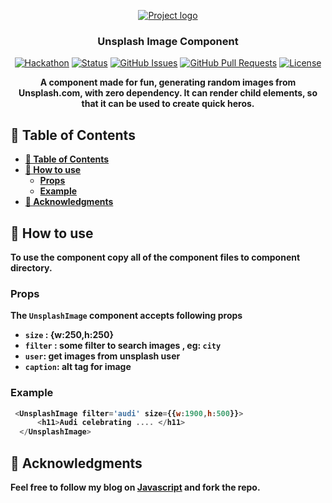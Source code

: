 <p align="center">
  <a href="" rel="noopener">
 <img src="https://source.unsplash.com/random/900×500/?fruit" alt="Project logo"></a>
</p>
<h3 align="center">Unsplash Image Component</h3>
 
<div align="center">   

[![Hackathon](https://img.shields.io/badge/hackathon-JSU-orange.svg)](http://javascriptsu.wordpress.com)
[![Status](https://img.shields.io/badge/status-active-success.svg)]()
[![GitHub Issues](https://img.shields.io/github/issues/kylelobo/The-Documentation-Compendium.svg)](https://github.com/kylelobo/The-Documentation-Compendium/issues)
[![GitHub Pull Requests](https://img.shields.io/github/issues-pr/kylelobo/The-Documentation-Compendium.svg)](https://github.com/kylelobo/The-Documentation-Compendium/pulls)
[![License](https://img.shields.io/badge/license-MIT-blue.svg)](LICENSE.md)

</div>


<p align="center">  
<b> A component made for fun, generating random images from Unsplash.com, with zero dependency. It can render child elements, so that it can be used to create quick heros.
</p>
   
## 📝 Table of Contents

- [📝 Table of Contents](#-table-of-contents)
- [🧐 How to use <a name = "how-to"></a>](#-how-to-use-)
  - [Props](#props)
  - [Example](#example)
- [🎉 Acknowledgments <a name = "acknowledgments"></a>](#-acknowledgments-)

## 🧐 How to use <a name = "how-to"></a>

To use the component copy all of the component files to **component** directory.

### Props
The `UnsplashImage` component accepts following props

* `size` : {w:250,h:250}
* `filter` : some filter to search images , eg: `city`
* `user`: get images from unsplash user
* `caption`: alt tag for image

### Example

```javascript
 <UnsplashImage filter='audi' size={{w:1900,h:500}}>
      <h11>Audi celebrating .... </h11>
  </UnsplashImage>
```




## 🎉 Acknowledgments <a name = "acknowledgments"></a>

 Feel free to follow my blog on [Javascript](http:\\javascriptsu.wordpress.com) and fork the repo.
